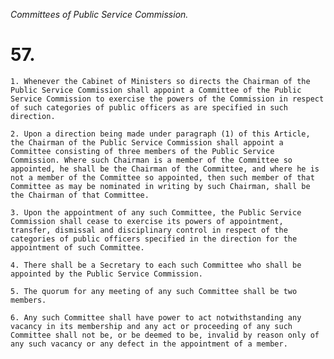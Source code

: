 *Committees of Public Service Commission.*

# 57.

    1. Whenever the Cabinet of Ministers so directs the Chairman of the Public Service Commission shall appoint a Committee of the Public Service Commission to exercise the powers of the Commission in respect of such categories of public officers as are specified in such direction.

    2. Upon a direction being made under paragraph (1) of this Article, the Chairman of the Public Service Commis­sion shall appoint a Committee consisting of three members of the Public Service Commission. Where such Chairman is a member of the Committee so appointed, he shall be the Chairman of the Committee, and where he is not a member of the Committee so appointed, then such member of that Committee as may be nominated in writing by such Chairman, shall be the Chairman of that Committee.

    3. Upon the appointment of any such Committee, the Public Service Commission shall cease to exercise its powers of appointment, transfer, dismissal and disciplinary control in respect of the categories of public officers specified in the direction for the appointment of such Committee.

    4. There shall be a Secretary to each such Committee who shall be appointed by the Public Service Commission.

    5. The quorum for any meeting of any such Committee shall be two members.

    6. Any such Committee shall have power to act not­withstanding any vacancy in its membership and any act or proceeding of any such Committee shall not be, or be deemed to be, invalid by reason only of any such vacancy or any defect in the appointment of a member.